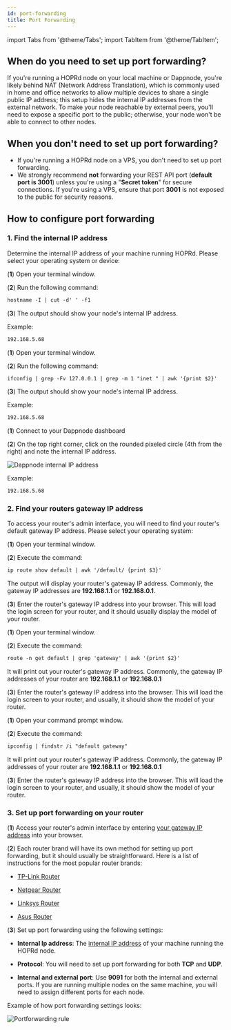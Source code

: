 ```yaml
---
id: port-forwarding
title: Port Forwarding
---
```


import Tabs from '@theme/Tabs';
import TabItem from '@theme/TabItem';

## When do you need to set up port forwarding?

If you're running a HOPRd node on your local machine or Dappnode, you're likely behind NAT (Network Address Translation), which is commonly used in home and office networks to allow multiple devices to share a single public IP address; this setup hides the internal IP addresses from the external network. To make your node reachable by external peers, you'll need to expose a specific port to the public; otherwise, your node won't be able to connect to other nodes.

## When you don't need to set up port forwarding?

- If you're running a HOPRd node on a VPS, you don't need to set up port forwarding.
- We strongly recommend **not** forwarding your REST API port (**default port is 3001**) unless you're using a "**Secret token**" for secure connections. If you're using a VPS, ensure that port **3001** is not exposed to the public for security reasons.

## How to configure port forwarding

### 1. Find the internal IP address

Determine the internal IP address of your machine running HOPRd. Please select your operating system or device:

<Tabs>
<TabItem value="linux_port_forwarding" label="Linux">

(**1**) Open your terminal window.

(**2**) Run the following command:

```md
hostname -I | cut -d' ' -f1
```

(**3**) The output should show your node's internal IP address.

Example:

```md
192.168.5.68
``` 
</TabItem>
<TabItem value="macOS_port_forwarding" label="macOS">

(**1**) Open your terminal window.

(**2**) Run the following command:

```md
ifconfig | grep -Fv 127.0.0.1 | grep -m 1 "inet " | awk '{print $2}'
```

(**3**) The output should show your node's internal IP address.

Example:

```md
192.168.5.68
```
</TabItem>
<TabItem value="dappnode_port_forwarding" label="Dappnode">

(**1**) Connect to your Dappnode dashboard

(**2**) On the top right corner, click on the rounded pixeled circle (4th from the right) and note the internal IP address.

![Dappnode internal IP address](/img/node/dappnode-internal-ip.png)

Example:

```md
192.168.5.68
```
</TabItem>
</Tabs>

### 2. Find your routers gateway IP address

To access your router's admin interface, you will need to find your router's default gateway IP address. Please select your operating system:

<Tabs>

<TabItem value="linux_router_gateway" label="Linux">

(**1**) Open your terminal window.

(**2**) Execute the command: 

```md
ip route show default | awk '/default/ {print $3}'
```

The output will display your router's gateway IP address. Commonly, the gateway IP addresses are **192.168.1.1** or **192.168.0.1**.

(**3**) Enter the router's gateway IP address into your browser. This will load the login screen for your router, and it should usually display the model of your router.

</TabItem>
<TabItem value="mac_router_gateway" label="macOS">

(**1**) Open your terminal window.

(**2**) Execute the command: 

```md
route -n get default | grep 'gateway' | awk '{print $2}'
```

It will print out your router's gateway IP address. Commonly, the gateway IP addresses of your router are **192.168.1.1** or **192.168.0.1**

(**3**) Enter the router's gateway IP address into the browser. This will load the login screen to your router, and usually, it should show the model of your router.

</TabItem>
<TabItem value="windows_router_gateway" label="Windows">

(**1**) Open your command prompt window.

(**2**) Execute the command: 

```md
ipconfig | findstr /i "default gateway"
```

It will print out your router's gateway IP address. Commonly, the gateway IP addresses of your router are **192.168.1.1** or **192.168.0.1**

(**3**) Enter the router's gateway IP address into the browser. This will load the login screen to your router, and usually, it should show the model of your router.

</TabItem>
</Tabs> 

### 3. Set up port forwarding on your router

(**1**) Access your router's admin interface by entering [your gateway IP address](./port-forwarding.md#2-find-your-routers-gateway-ip-address) into your browser.

(**2**) Each router brand will have its own method for setting up port forwarding, but it should usually be straightforward. Here is a list of instructions for the most popular router brands:

- [TP-Link Router](https://www.tp-link.com/us/support/faq/134/)

- [Netgear Router](https://kb.netgear.com/24290/How-do-I-add-a-custom-port-forwarding-service-on-my-NETGEAR-router)

- [Linksys Router](https://www.linksys.com/dk/support-article/?articleNum=138535)

- [Asus Router](https://www.asus.com/support/FAQ/1037906/)

(**3**) Set up port forwarding using the following settings:

- **Internal Ip address**: The [internal IP address](./port-forwarding.md#1-find-the-internal-ip-address) of your machine running the HOPRd node.

- **Protocol**: You will need to set up port forwarding for both **TCP** and **UDP**.

- **Internal and external port**: Use **9091** for both the internal and external ports. If you are running multiple nodes on the same machine, you will need to assign different ports for each node.

Example of how port forwarding settings looks:

![Portforwarding rule](/img/node/asus-port-forwarding.png)